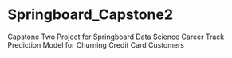# Springboard_Capstone2
Capstone Two Project for Springboard Data Science Career Track <br>
Prediction Model for Churning Credit Card Customers
